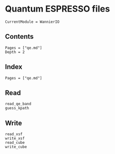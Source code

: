 # Quantum ESPRESSO files

```@meta
CurrentModule = WannierIO
```

## Contents

```@contents
Pages = ["qe.md"]
Depth = 2
```

## Index

```@index
Pages = ["qe.md"]
```

## Read

```@docs
read_qe_band
guess_kpath
```

## Write

```@docs
read_xsf
write_xsf
read_cube
write_cube
```
